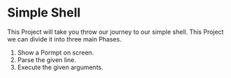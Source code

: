 # Simple Shell
  This Project will take you throw our journey to our simple shell.
  This Project we can divide it into three main Phases.
1. Show a Pormpt on screen.
2. Parse the given line.
3. Execute the given arguments.
